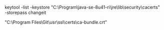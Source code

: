 



keytool -list -keystore "C:\Program\java-se-8u41-ri\jre\lib\security\cacerts" -storepass changeit


"C:\Program Files\Git\usr\ssl\certs\ca-bundle.crt"